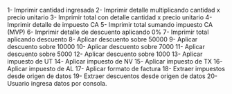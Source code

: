1- Imprimir cantidad ingresada
2- Imprimir detalle multiplicando cantidad x precio unitario
3- Imprimir total con detalle cantidad x precio unitario
4- Imprimir detalle de impuesto CA
5- Imprimir total sumando impuesto CA (MVP)
6- Imprimir detalle de descuento aplicando 0%
7- Imprimir total aplicando descuento
8- Aplicar descuento sobre 50000
9- Aplicar descuento sobre 10000
10- Aplicar descuento sobre 7000
11- Aplicar descuento sobre 5000
12- Aplicar descuento sobre 1000
13- Aplicar impuesto de UT
14- Aplicar impuesto de NV
15- Aplicar impuesto de TX
16- Aplicar impuesto de AL
17- Aplicar formato de factura
18- Extraer impuestos desde origen de datos
19- Extraer descuentos desde origen de datos
20- Usuario ingresa datos por consola.
